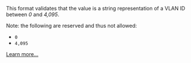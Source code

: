 This format validates that the value is a string representation of a VLAN ID between *0* and *4,095*.

Note: the following are reserved and thus not allowed:

* `0`
* `4,095`

[Learn more…](http://www.oit.ucsb.edu/committees/CNC-BEG/vlan_id.asp)
